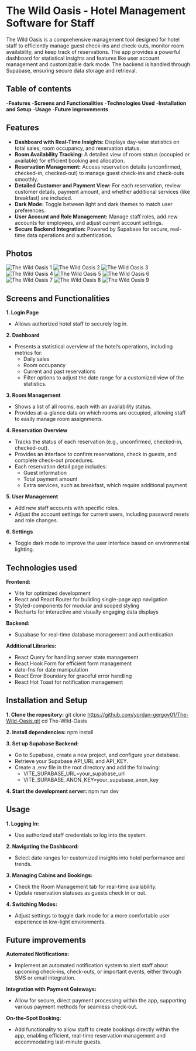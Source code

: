 # The Wild Oasis - Hotel Management Software for Staff

The Wild Oasis is a comprehensive management tool designed for hotel staff to efficiently manage guest check-ins and check-outs, monitor room availability, and keep track of reservations. The app provides a powerful dashboard for statistical insights and features like user account management and customizable dark mode. The backend is handled through Supabase, ensuring secure data storage and retrieval.

## Table of contents
-**Features**
-**Screens and Functionalities**
-**Technologies Used**
-**Installation and Setup**
-**Usage**
-**Future improvements**

## Features

- **Dashboard with Real-Time Insights:** Displays day-wise statistics on total sales, room occupancy, and reservation status.
- **Room Availability Tracking:** A detailed view of room status (occupied or available) for efficient booking and allocation.
- **Reservation Management:** Access reservation details (unconfirmed, checked-in, checked-out) to manage guest check-ins and check-outs smoothly.
- **Detailed Customer and Payment View:** For each reservation, review customer details, payment amount, and whether additional services (like breakfast) are included.
- **Dark Mode:** Toggle between light and dark themes to match user preferences.
- **User Account and Role Management:** Manage staff roles, add new accounts for employees, and adjust current account settings.
- **Secure Backend Integration:** Powered by Supabase for secure, real-time data operations and authentication.

## Photos
![The Wild Oasis 1](https://github.com/user-attachments/assets/659dc0e5-87b4-4ebc-b117-8da259ed713b)
![The Wild Oasis 2](https://github.com/user-attachments/assets/5facc2cd-fa95-4442-89b4-50f0d502a3dc)
![The Wild Oasis 3](https://github.com/user-attachments/assets/ce05c8b4-3c67-486e-b477-834a69f85e94)
![The Wild Oasis 4](https://github.com/user-attachments/assets/7c1eb3a8-9cb6-4e9a-8d4f-c1c510abcff8)
![The Wild Oasis 5](https://github.com/user-attachments/assets/32a3c113-9dd1-4ce0-bca6-3e90dc107759)
![The Wild Oasis 6](https://github.com/user-attachments/assets/314fa86f-9a0d-4a88-ba76-91e06af1d9b4)
![The Wild Oasis 7](https://github.com/user-attachments/assets/b83d65fd-5855-40f8-b6d8-ac55a8c07980)
![The Wild Oasis 8](https://github.com/user-attachments/assets/6591e087-680c-4c70-8e8c-a54397d8566a)
![The Wild Oasis 9](https://github.com/user-attachments/assets/83e48806-3f46-494c-b498-a3fbe668b743)


## Screens and Functionalities

**1. Login Page**
- Allows authorized hotel staff to securely log in.

**2. Dashboard**
- Presents a statistical overview of the hotel’s operations, including metrics for:
  - Daily sales
  - Room occupancy
  - Current and past reservations
  - Filter options to adjust the date range for a customized view of the statistics.

**3. Room Management**
- Shows a list of all rooms, each with an availability status.
- Provides at-a-glance data on which rooms are occupied, allowing staff to easily manage room assignments.

**4. Reservation Overview**
- Tracks the status of each reservation (e.g., unconfirmed, checked-in, checked-out).
- Provides an interface to confirm reservations, check in guests, and complete check-out procedures.
- Each reservation detail page includes:
  - Guest information
  - Total payment amount
  - Extra services, such as breakfast, which require additional payment

**5. User Management**
- Add new staff accounts with specific roles.
- Adjust the account settings for current users, including password resets and role changes.

**6. Settings**
- Toggle dark mode to improve the user interface based on environmental lighting.


## Technologies used

**Frontend:**
- Vite for optimized development
- React and React Router for building single-page app navigation
- Styled-components for modular and scoped styling
- Recharts for interactive and visually engaging data displays

**Backend:**
- Supabase for real-time database management and authentication

**Additional Libraries:**
- React Query for handling server state management
- React Hook Form for efficient form management
- date-fns for date manipulation
- React Error Boundary for graceful error handling
- React Hot Toast for notification management


## Installation and Setup

**1. Clone the repository:**
git clone https://github.com/yordan-gergov01/The-Wild-Oasis.git
cd The-Wild-Oasis

**2. Install dependencies:** 
npm install

**3. Set up Supabase Backend:**
- Go to Supabase, create a new project, and configure your database.
- Retrieve your Supabase API_URL and API_KEY.
- Create a .env file in the root directory and add the following:
  - VITE_SUPABASE_URL=your_supabase_url
  - VITE_SUPABASE_ANON_KEY=your_supabase_anon_key
 
**4. Start the development server:**
npm run dev


## Usage

**1. Logging In:**
- Use authorized staff credentials to log into the system.

**2. Navigating the Dashboard:**
- Select date ranges for customized insights into hotel performance and trends.

**3. Managing Cabins and Bookings:**
- Check the Room Management tab for real-time availability.
- Update reservation statuses as guests check in or out.

**4. Switching Modes:**
- Adjust settings to toggle dark mode for a more comfortable user experience in low-light environments.


## Future improvements

**Automated Notifications:**
- Implement an automated notification system to alert staff about upcoming check-ins, check-outs, or important events, either through SMS or email integration.

**Integration with Payment Gateways:**
- Allow for secure, direct payment processing within the app, supporting various payment methods for seamless check-out.

**On-the-Spot Booking:**
- Add functionality to allow staff to create bookings directly within the app, enabling efficient, real-time reservation management and accommodating last-minute guests.

